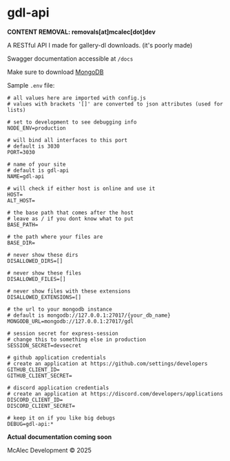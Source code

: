 # gdl-api

**CONTENT REMOVAL: removals[at]mcalec[dot]dev**

A RESTful API I made for gallery-dl downloads. (it's poorly made)  

Swagger documentation accessible at `/docs`

Make sure to download [MongoDB](https://www.mongodb.com/try/download/community)

Sample `.env` file:

```env
# all values here are imported with config.js
# values with brackets '[]' are converted to json attributes (used for lists)

# set to development to see debugging info
NODE_ENV=production

# will bind all interfaces to this port
# default is 3030
PORT=3030

# name of your site
# default is gdl-api
NAME=gdl-api

# will check if either host is online and use it
HOST=
ALT_HOST=

# the base path that comes after the host
# leave as / if you dont know what to put
BASE_PATH=

# the path where your files are
BASE_DIR=

# never show these dirs
DISALLOWED_DIRS=[]

# never show these files
DISALLOWED_FILES=[]

# never show files with these extensions
DISALLOWED_EXTENSIONS=[]

# the url to your mongodb instance
# default is mongodb://127.0.0.1:27017/{your_db_name}
MONGODB_URL=mongodb://127.0.0.1:27017/gdl

# session secret for express-session
# change this to something else in production
SESSION_SECRET=devsecret

# github application credentials
# create an application at https://github.com/settings/developers
GITHUB_CLIENT_ID=
GITHUB_CLIENT_SECRET=

# discord application credentials
# create an application at https://discord.com/developers/applications
DISCORD_CLIENT_ID=
DISCORD_CLIENT_SECRET=

# keep it on if you like big debugs
DEBUG=gdl-api:*
```

**Actual documentation coming soon**  

McAlec Development © 2025
